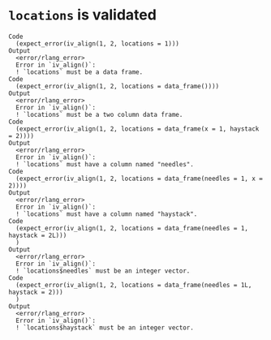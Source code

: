 # `locations` is validated

    Code
      (expect_error(iv_align(1, 2, locations = 1)))
    Output
      <error/rlang_error>
      Error in `iv_align()`:
      ! `locations` must be a data frame.
    Code
      (expect_error(iv_align(1, 2, locations = data_frame())))
    Output
      <error/rlang_error>
      Error in `iv_align()`:
      ! `locations` must be a two column data frame.
    Code
      (expect_error(iv_align(1, 2, locations = data_frame(x = 1, haystack = 2))))
    Output
      <error/rlang_error>
      Error in `iv_align()`:
      ! `locations` must have a column named "needles".
    Code
      (expect_error(iv_align(1, 2, locations = data_frame(needles = 1, x = 2))))
    Output
      <error/rlang_error>
      Error in `iv_align()`:
      ! `locations` must have a column named "haystack".
    Code
      (expect_error(iv_align(1, 2, locations = data_frame(needles = 1, haystack = 2L)))
      )
    Output
      <error/rlang_error>
      Error in `iv_align()`:
      ! `locations$needles` must be an integer vector.
    Code
      (expect_error(iv_align(1, 2, locations = data_frame(needles = 1L, haystack = 2)))
      )
    Output
      <error/rlang_error>
      Error in `iv_align()`:
      ! `locations$haystack` must be an integer vector.

